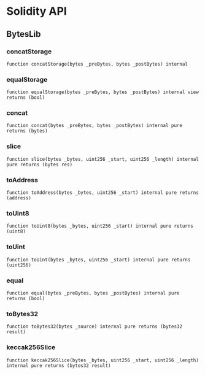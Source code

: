 # Solidity API

## BytesLib

### concatStorage

```solidity
function concatStorage(bytes _preBytes, bytes _postBytes) internal
```

### equalStorage

```solidity
function equalStorage(bytes _preBytes, bytes _postBytes) internal view returns (bool)
```

### concat

```solidity
function concat(bytes _preBytes, bytes _postBytes) internal pure returns (bytes)
```

### slice

```solidity
function slice(bytes _bytes, uint256 _start, uint256 _length) internal pure returns (bytes res)
```

### toAddress

```solidity
function toAddress(bytes _bytes, uint256 _start) internal pure returns (address)
```

### toUint8

```solidity
function toUint8(bytes _bytes, uint256 _start) internal pure returns (uint8)
```

### toUint

```solidity
function toUint(bytes _bytes, uint256 _start) internal pure returns (uint256)
```

### equal

```solidity
function equal(bytes _preBytes, bytes _postBytes) internal pure returns (bool)
```

### toBytes32

```solidity
function toBytes32(bytes _source) internal pure returns (bytes32 result)
```

### keccak256Slice

```solidity
function keccak256Slice(bytes _bytes, uint256 _start, uint256 _length) internal pure returns (bytes32 result)
```

